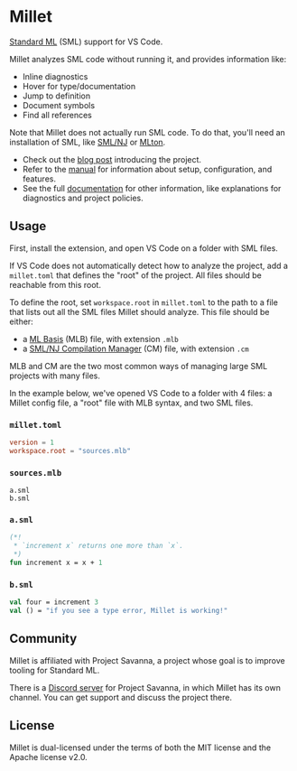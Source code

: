 # Millet

[Standard ML][sml] (SML) support for VS Code.

Millet analyzes SML code without running it, and provides information like:

- Inline diagnostics
- Hover for type/documentation
- Jump to definition
- Document symbols
- Find all references

Note that Millet does not actually run SML code. To do that, you'll need an installation of SML, like [SML/NJ][smlnj] or [MLton][mlton].

- Check out the [blog post][blog] introducing the project.
- Refer to the [manual][] for information about setup, configuration, and features.
- See the full [documentation][] for other information, like explanations for diagnostics and project policies.

## Usage

First, install the extension, and open VS Code on a folder with SML files.

If VS Code does not automatically detect how to analyze the project, add a `millet.toml` that defines the "root" of the project. All files should be reachable from this root.

To define the root, set `workspace.root` in `millet.toml` to the path to a file that lists out all the SML files Millet should analyze. This file should be either:

- a [ML Basis][mlb] (MLB) file, with extension `.mlb`
- a [SML/NJ Compilation Manager][cm] (CM) file, with extension `.cm`

MLB and CM are the two most common ways of managing large SML projects with many files.

In the example below, we've opened VS Code to a folder with 4 files: a Millet config file, a "root" file with MLB syntax, and two SML files.

### `millet.toml`

```toml
version = 1
workspace.root = "sources.mlb"
```

### `sources.mlb`

```mlb
a.sml
b.sml
```

### `a.sml`

```sml
(*!
 * `increment x` returns one more than `x`.
 *)
fun increment x = x + 1
```

### `b.sml`

```sml
val four = increment 3
val () = "if you see a type error, Millet is working!"
```

## Community

Millet is affiliated with Project Savanna, a project whose goal is to improve tooling for Standard ML.

There is a [Discord server][discord] for Project Savanna, in which Millet has its own channel. You can get support and discuss the project there.

## License

Millet is dual-licensed under the terms of both the MIT license and the Apache license v2.0.

[blog]: https://azdavis.net/posts/millet/
[cm]: https://www.smlnj.org/doc/CM/new.pdf
[discord]: https://discord.gg/hgPSUby2Ny
[documentation]: https://github.com/azdavis/millet/blob/main/docs/README.md
[manual]: https://github.com/azdavis/millet/blob/main/docs/manual.md
[mlb]: http://mlton.org/MLBasis
[mlton]: http://mlton.org
[sml]: https://smlfamily.github.io
[smlnj]: https://www.smlnj.org

